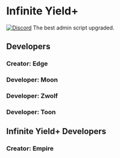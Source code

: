# Infinite Yield+ 
[![Discord](https://media.discordapp.net/attachments/338403017894395905/668536741942263808/Discord-Logo-Color.png)](https://discord.io/infiniteyield)
The best admin script upgraded.

## Developers
### Creator: Edge

### Developer: Moon
### Developer: Zwolf
### Developer: Toon

## Infinite Yield+ Developers
### Creator: Empire
